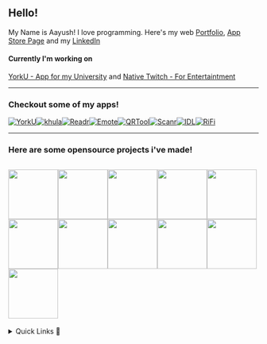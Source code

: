 ## Hello!
My Name is Aayush! I love programming. Here's my web [Portfolio](https://aayush9029.github.io/FinalWebpage/), [App Store Page](https://apps.apple.com/ca/developer/aayush-pokharel/id1532440924) and my [LinkedIn](https://www.linkedin.com/in/aayush-p-616b6b16a/)

#### Currently I'm working on
[YorkU - App for my University](https://apps.apple.com/us/app/york-uni/id1602993186) and [Native Twitch - For Entertaintment](https://github.com/Aayush9029/Native-Twitch)

---

### Checkout some of my apps!
[![YorkU](https://user-images.githubusercontent.com/43297314/188296939-4ade0d7b-5877-4a77-bd76-2ba2e1569dff.png)](https://apps.apple.com/us/app/york-uni/id1602993186)[![khula](https://user-images.githubusercontent.com/43297314/188296934-d937e9cf-e5fa-4d65-ab6e-3a39d8256ec9.png)](https://aayush9029.github.io/Khula-Site/)[![Readr](https://user-images.githubusercontent.com/43297314/188296936-44ee44a7-6a14-4204-8c16-7c3706a0cb2c.png)](https://aayush9029.github.io/ReadrSite/)[![Emote](https://user-images.githubusercontent.com/43297314/188296932-05448901-cb25-4a75-b136-93b57fe132be.png)](https://apps.apple.com/us/app/emotes/id1622113115)[![QRTool](https://user-images.githubusercontent.com/43297314/188296625-50d24033-e0d4-424d-89a9-bbc387085796.png)](https://apps.apple.com/ca/app/qrtool-bar-code-scanner/id1566802831)[![Scanr](https://user-images.githubusercontent.com/43297314/188296938-fd7e279b-e6cc-47ed-a7b5-4d96c58c89f9.png)](https://apps.apple.com/us/app/scanr-bluetooth-scanner/id1546690342)[![IDL](https://user-images.githubusercontent.com/43297314/188296933-73893b85-b7ac-4593-847a-da7f0fbf1e53.png)](https://aayush9029.github.io/IDL-SITE/)[![RiFi](https://user-images.githubusercontent.com/43297314/188296937-89d849bf-0374-4eef-acc2-b77058bae1b5.png)](https://apps.apple.com/us/app/rifi/id1567296199)

---

### Here are some opensource projects i've made!

[<img src="https://user-images.githubusercontent.com/43297314/188297573-1642bcb5-881e-4d81-a81c-9ebe2dcf8ea3.png" width="100">](https://github.com/Aayush9029/DUDD)[<img src="https://user-images.githubusercontent.com/43297314/188297584-b37a1f37-d7f9-48a5-aa3a-d61a99e1b784.png" width="100">](https://www.raycast.com/Aayush9029)[<img src="https://user-images.githubusercontent.com/43297314/188297572-c5adf875-0741-4bd7-bb29-3bcf79ec482a.png" width="100">](https://github.com/Aayush9029/DownBad-Site)[<img src="https://user-images.githubusercontent.com/43297314/188297585-ce75a121-0d85-425e-954b-3f3c5646d108.png" width="100">](https://github.com/Aayush9029/Clock)[<img src="https://user-images.githubusercontent.com/43297314/188297574-caaf285f-f724-4e46-8336-d510e9f1e64f.png" width="100">](https://github.com/Aayush9029/iPeak)
[<img src="https://user-images.githubusercontent.com/43297314/188297581-8ac8cf25-aeaf-4e06-8d92-9f211f135e41.png" width="100">](https://github.com/Aayush9029/NativeChat)[<img src="https://user-images.githubusercontent.com/43297314/188297577-66d221c3-2cd8-479a-9d43-b9850e7bbc7f.png" width="100">](https://github.com/Aayush9029/Medo)[<img src="https://user-images.githubusercontent.com/43297314/188297582-9e9d5495-4eae-45a4-9c67-582e927ed407.png" width="100">](https://github.com/Aayush9029/NativeTwitch)[<img src="https://user-images.githubusercontent.com/43297314/188297583-331a81f8-3c95-4b6b-a3ed-a972b98e3961.png" width="100">](https://github.com/Aayush9029/NativeYoutube)[<img src="https://user-images.githubusercontent.com/43297314/188297586-5a26b84d-0a23-4ba6-9b5f-e7c2c7b24da3.png" width="100">](https://github.com/Aayush9029/Dashy) [<img src="https://user-images.githubusercontent.com/43297314/199388832-10414201-f8f3-4704-b955-4b8560da203a.png" width="100">](https://github.com/Aayush9029/Quitter)
---

<details>
  <summary>Quick Links 🔗</summary>
  <details>
  <summary>pypi 🐍</summary>

  [PiP Packages](https://pypi.org/project/morse3/)
  </details>

  <details>
  <summary>MY Public Key 🔐</summary>

  [a29_ed25519.pub](https://gist.githubusercontent.com/Aayush9029/8ded88f3419c5328fb7b7ea189504885/raw/8f5aef483315c0475bbf2f7f7849c11069039cef/a29_ed25519.pub)

  </details>
  
  <summary>Discord Account</summary>

```js
Discord nerdaware#2845
```

  </details>
</details>





